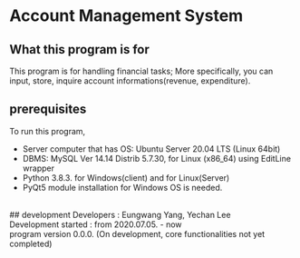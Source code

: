 # Account Management System

## What this program is for
This program is for handling financial tasks; More specifically, you can input, store, inquire account informations(revenue, expenditure).
<br>
## prerequisites
To run this program, 
- Server computer that has OS: Ubuntu Server 20.04 LTS (Linux 64bit)
- DBMS: MySQL Ver 14.14 Distrib 5.7.30, for Linux (x86_64) using EditLine wrapper
- Python 3.8.3. for Windows(client) and for Linux(Server)
- PyQt5 module installation for Windows OS
is needed.
<br>
## development
Developers : Eungwang Yang, Yechan Lee<br>
Development started : from 2020.07.05. - now<br>
program version 0.0.0. (On development, core functionalities not yet completed)<br>
